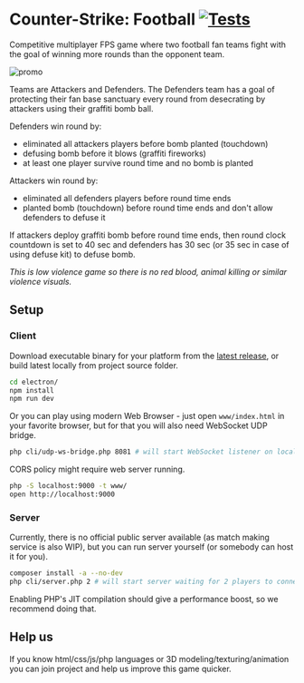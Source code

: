 # Counter-Strike: Football [![Tests](https://github.com/solcloud/Counter-Strike/actions/workflows/test.yml/badge.svg)](https://github.com/solcloud/Counter-Strike/actions/workflows/test.yml)

Competitive multiplayer FPS game where two football fan teams fight with the goal of winning more rounds than the opponent team.

![promo](https://user-images.githubusercontent.com/74121353/210066609-3a691c0d-202b-4634-9f49-d1f6ff3538c8.png)

Teams are Attackers and Defenders. The Defenders team has a goal of protecting their fan base sanctuary every round from desecrating by attackers using their graffiti bomb ball.

Defenders win round by:
- eliminated all attackers players before bomb planted (touchdown)
- defusing bomb before it blows (graffiti fireworks)
- at least one player survive round time and no bomb is planted

Attackers win round by:
- eliminated all defenders players before round time ends
- planted bomb (touchdown) before round time ends and don't allow defenders to defuse it

If attackers deploy graffiti bomb before round time ends, then round clock countdown is set to 40 sec and defenders has 30 sec (or 35 sec in case of using defuse kit) to defuse bomb.

_This is low violence game so there is no red blood, animal killing or similar violence visuals._

## Setup

### Client

Download executable binary for your platform from the [latest release](https://github.com/solcloud/Counter-Strike/releases/latest), or build latest locally from project source folder.

```bash
cd electron/
npm install
npm run dev
```

Or you can play using modern Web Browser - just open `www/index.html` in your favorite browser, but for that you will also need WebSocket UDP bridge.

```bash
php cli/udp-ws-bridge.php 8081 # will start WebSocket listener on localhost:8081
```

CORS policy might require web server running.

```bash
php -S localhost:9000 -t www/
open http://localhost:9000
```

### Server

Currently, there is no official public server available (as match making service is also WIP), but you can run server yourself (or somebody can host it for you).

```bash
composer install -a --no-dev
php cli/server.php 2 # will start server waiting for 2 players to connect
```

Enabling PHP's JIT compilation should give a performance boost, so we recommend doing that.

## Help us

If you know html/css/js/php languages or 3D modeling/texturing/animation you can join project and help us improve this game quicker.
